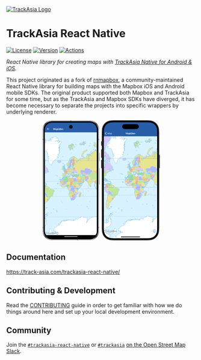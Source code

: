 [![TrackAsia Logo](https://track-asia.com/img/trackasia-logo-big.svg)](https://track-asia.com)

# TrackAsia React Native

[![License](https://img.shields.io/badge/License-MIT-blue.svg)](/LICENSE.md)
[![Version](https://img.shields.io/npm/v/@track-asia/trackasia-react-native)](https://www.npmjs.com/package/@track-asia/trackasia-react-native)
[![Actions](https://img.shields.io/github/actions/workflow/status/track-asia/trackasia-react-native/release.yml?label=Actions&branch=main)](https://github.com/track-asia/trackasia-react-native/actions/workflows/release.yml?query=branch:main)

_React Native library for creating maps
with [TrackAsia Native for Android & iOS](https://github.com/track-asia/trackasia-gl-native)._

This project originated as a fork of [rnmapbox](https://github.com/rnmapbox/maps), a community-maintained
React Native library for building maps with the Mapbox iOS and Android mobile SDKs. The original product
supported both Mapbox and TrackAsia for some time, but as the TrackAsia and Mapbox SDKs have
diverged, it has become necessary to separate the projects into specific wrappers by underlying renderer.

<p align="center">
    <img src="/docs/static/screenshots/index/device-android.png"
         alt="Indoor Building Map Android"
         height="320"
          />
    <img src="/docs/static/screenshots/index/device-ios.png"
         alt="Indoor Building Map iOS"
         height="320"
          />
</p>

## Documentation

https://track-asia.com/trackasia-react-native/

## Contributing & Development

Read the [CONTRIBUTING](/CONTRIBUTING.md) guide in order to get familiar with how we do things around here and
set up your local development environment.

## Community

Join the [`#trackasia-react-native`](https://osmus.slack.com/archives/C065DB4T2UB) or [`#trackasia`](https://osmus.slack.com/archives/C01G3D28DAB) [on the Open Street Map Slack](https://slack.openstreetmap.us/).
